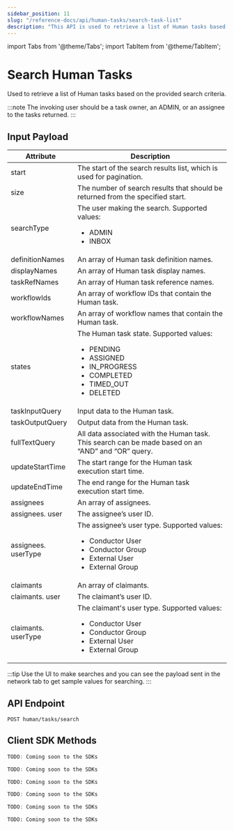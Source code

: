 ```yaml
---
sidebar_position: 11
slug: "/reference-docs/api/human-tasks/search-task-list"
description: "This API is used to retrieve a list of Human tasks based on the search criteria."
---
```


import Tabs from '@theme/Tabs';
import TabItem from '@theme/TabItem';

# Search Human Tasks

Used to retrieve a list of Human tasks based on the provided search criteria.

:::note
The invoking user should be a task owner, an ADMIN, or an assignee to the tasks returned. 
:::

## Input Payload

| Attribute          | Description                                                                                        |
|--------------------|----------------------------------------------------------------------------------------------------| 
| start               | The start of the search results list, which is used for pagination.                                      |
| size                | The number of search results that should be returned from the specified start.                                                      |
| searchType          | The user making the search. Supported values: <ul><li>ADMIN</li> <li>INBOX</li></ul>                              |
| definitionNames     | An array of Human task definition names.                |
| displayNames        | An array of Human task display names.                   |
| taskRefNames        | An array of Human task reference names.                 |
| workflowIds         | An array of workflow IDs that contain the Human task.   |
| workflowNames       | An array of workflow names that contain the Human task. |
| states              | The Human task state. Supported values: <ul><li>PENDING</li> <li>ASSIGNED</li> <li>IN_PROGRESS</li> <li>COMPLETED</li> <li>TIMED_OUT</li> <li>DELETED</li></ul>                                                      |
| taskInputQuery      | Input data to the Human task.                    |
| taskOutputQuery     | Output data from the Human task.                 |
| fullTextQuery       | All data associated with the Human task. This search can be made based on an “AND” and “OR” query.                                |
| updateStartTime     | The start range for the Human task execution start time.|
| updateEndTime       | The end range for the Human task execution start time.  |
| assignees           | An array of assignees.                                  |
| assignees. user     | The assignee’s user ID.                                 |
| assignees. userType | The assignee’s user type. Supported values: <ul><li>Conductor User</li> <li>Conductor Group</li> <li>External User</li> <li>External Group</li></ul>                                               |
| claimants           | An array of claimants.                             |
| claimants. user     | The claimant’s user ID.                            |
| claimants. userType | The claimant's user type. Supported values: <ul><li>Conductor User</li> <li>Conductor Group</li> <li>External User</li> <li>External Group</li></ul>   |


:::tip
Use the UI to make searches and you can see the payload sent in the network tab to get sample values for searching.
:::

## API Endpoint 

```
POST human/tasks/search
```

## Client SDK Methods

<Tabs>
<TabItem value="Java" label="Java">

```java
TODO: Coming soon to the SDKs
```

</TabItem>
<TabItem value="Go" label="Go">

```go
TODO: Coming soon to the SDKs
```

</TabItem>
<TabItem value="Python" label="Python">

```python
TODO: Coming soon to the SDKs
```

</TabItem>
<TabItem value="CSharp" label="C#">

```csharp
TODO: Coming soon to the SDKs
```

</TabItem>
<TabItem value="JavaScript" label="JavaScript">

```javascript
TODO: Coming soon to the SDKs
```

</TabItem>
<TabItem value="Clojure" label="Clojure">

```clojure
TODO: Coming soon to the SDKs
```

</TabItem>
</Tabs>